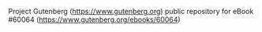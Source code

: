 Project Gutenberg (https://www.gutenberg.org) public repository for eBook #60064 (https://www.gutenberg.org/ebooks/60064)
